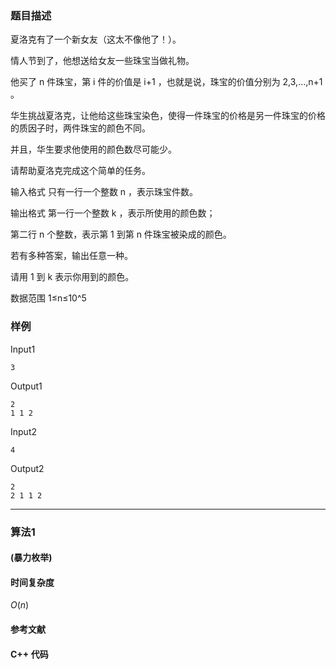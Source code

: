 ### 题目描述

夏洛克有了一个新女友（这太不像他了！）。

情人节到了，他想送给女友一些珠宝当做礼物。

他买了  n  件珠宝，第  i  件的价值是  i+1 ，也就是说，珠宝的价值分别为  2,3,…,n+1 。

华生挑战夏洛克，让他给这些珠宝染色，使得一件珠宝的价格是另一件珠宝的价格的质因子时，两件珠宝的颜色不同。

并且，华生要求他使用的颜色数尽可能少。

请帮助夏洛克完成这个简单的任务。

输入格式
只有一行一个整数  n ，表示珠宝件数。

输出格式
第一行一个整数  k ，表示所使用的颜色数；

第二行  n  个整数，表示第  1  到第  n  件珠宝被染成的颜色。

若有多种答案，输出任意一种。

请用  1  到  k  表示你用到的颜色。

数据范围
1≤n≤10^5

### 样例

Input1

```
3
```

Output1

```
2
1 1 2
```

Input2

```
4
```

Output2

```
2
2 1 1 2
```

----------

### 算法1
#### (暴力枚举)


#### 时间复杂度

$O(n)$

#### 参考文献

#### C++ 代码

``` cpp

```